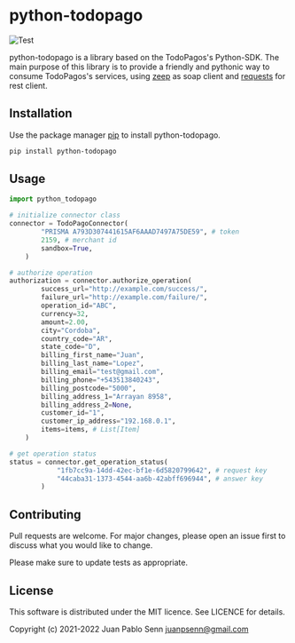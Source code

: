 # python-todopago
![Test](https://github.com/juanpsenn/python-todopago/actions/workflows/tests.yml/badge.svg)

python-todopago is a library based on the TodoPagos's Python-SDK. The main purpose of this library is to provide a friendly and pythonic way to consume TodoPagos's services, using [zeep](https://docs.python-zeep.org/en/master/) as soap client and [requests](https://docs.python-requests.org/en/latest/) for rest client.

## Installation

Use the package manager [pip](https://pip.pypa.io/en/stable/) to install python-todopago.

```bash
pip install python-todopago
```

## Usage

```python
import python_todopago

# initialize connector class  
connector = TodoPagoConnector(
        "PRISMA A793D307441615AF6AAAD7497A75DE59", # token
        2159, # merchant id
        sandbox=True,
    )

# authorize operation
authorization = connector.authorize_operation(
        success_url="http://example.com/success/",
        failure_url="http://example.com/failure/",
        operation_id="ABC",
        currency=32,
        amount=2.00,
        city="Cordoba",
        country_code="AR",
        state_code="D",
        billing_first_name="Juan",
        billing_last_name="Lopez",
        billing_email="test@gmail.com",
        billing_phone="+543513840243",
        billing_postcode="5000",
        billing_address_1="Arrayan 8958",
        billing_address_2=None,
        customer_id="1",
        customer_ip_address="192.168.0.1",
        items=items, # List[Item]
    )

# get operation status
status = connector.get_operation_status(
            "1fb7cc9a-14dd-42ec-bf1e-6d5820799642", # request key
            "44caba31-1373-4544-aa6b-42abff696944", # answer key
        )

```

## Contributing
Pull requests are welcome. For major changes, please open an issue first to discuss what you would like to change.

Please make sure to update tests as appropriate.

## License
This software is distributed under the MIT licence. See LICENCE for details.

Copyright (c) 2021-2022 Juan Pablo Senn <juanpsenn@gmail.com>
